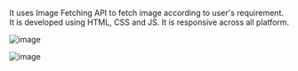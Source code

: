 It uses Image Fetching API to fetch image according to user's requirement. It is developed using HTML, CSS and JS. It is responsive across all platform.

![image](https://github.com/user-attachments/assets/8b55438c-bf50-4a7f-9c01-d82411c35b59)

![image](https://github.com/user-attachments/assets/4d0ce212-c15a-4c70-8da5-dbc740d6c5b6)
